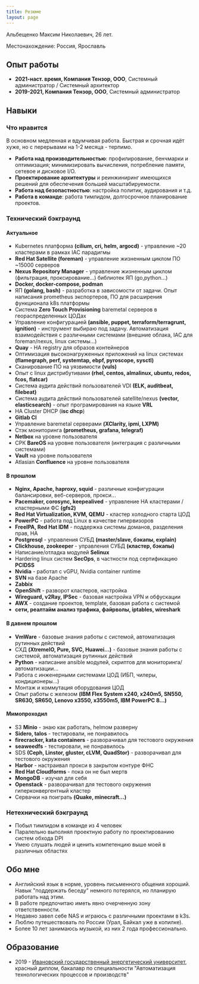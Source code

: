 ```yaml
---
title: Резюме
layout: page
---
```


Альбещенко Максим Николаевич, 26 лет.

Местонахождение: Россия, Ярославль

## Опыт работы

- **2021-наст. время, Компания Тензор, ООО**, Системный администратор / Системный архитектор
- **2019-2021, Компания Тензор, ООО**, Системный администратор

## Навыки

### Что нравится

В основном медленная и вдумчивая работа. Быстрая и срочная идёт хуже, но с перерывами на 1-2 месяца - терпимо.

- **Работа над производительностью**: профилирование, бенчмарки и оптимизация; минимизировать вычисления, потребление памяти, сетевое и дисковое I/O.
- **Проектирование архитектуры** и реинжиниринг имеющихся решений для обеспечения большей масштабируемости.
- **Работа над безопастностью**: настройка политик, аудирования и т.д.
- **Работа в команде**: работа тимлидом, долгосрочное планирование проектов.

### Технический бэкграунд

#### Актуальное

- Kubernetes платформа **(cilium, cri, helm, argocd)** - управление ~20 кластерами в рамках IAC парадигмы
- **Red Hat Satellite (foreman)** - управление жизненным циклом ПО ~15000 серверов
- **Nexus Repository Manager** - управление жизненным циклом (фильтрация, проксирование...) библиотек ЯП (go,python...)
- **Docker, docker-compose, podman**
- ЯП **(golang, bash)** - разработка в зависомости от задачи. Опыт написания prometheus экспортеров, ПО для расширения функционала k8s платформы
- Система **Zero Touch Provisioning** baremetal серверов в геораспределенных ЦОДах
- Управление конфигурацией **(ansible, puppet, terraform/terragrunt, ignition)** - инструмент выбираю под задачу. Автоматизация взаимодействия с различными системами (внешние облака, IAC для foreman/nexus, linux системы...)
- **Quay** - HA registry для образов контейнеров
- Оптимизация высоконагруженных приложений на linux системах **(flamegraph, perf, systemtap, ebpf, pyroscope, sysctl)**
- Сканирование ПО на уязвимости **(vuls)**
- Опыт с linux дистрибутивами **(rhel, centos, almalinux, ubuntu, redos, fcos, flatcar)**
- Система аудита действий пользователей VDI **(ELK, auditbeat, filebeat)**
- Система аудита действий пользователей satellite/nexus **(vector, elasticsearch)** - опыт програмирования на языке **VRL**
- HA Cluster DHCP (**isc dhcp**)
- **Gitlab CI**
- Управление baremetal серверами **(XClarity, ipmi, LXPM)**
- Стэк мониторинга **(prometheus, grafana, telegraf)**
- **Netbox** на уровне пользователя
- СРК **BareOS** на уровне пользователя (интеграция с различными системами)
- **Vault** на уровне пользователя
- Atlasian **Confluence** на уровне пользователя

#### В прошлом

- **Nginx, Apache, haproxy, squid** - различные конфигурации балансировки, веб-серверов, прокси...
- **Pacemaker, corosync, keepealived** - управление HA кластерами / кластерными ФС **(gfs2)**
- **Red Hat Virtualization, KVM, QEMU** - кластер холодного старта ЦОД
- **PowerPC** - работа под Linux в качестве гипервизоров
- **FreeIPA, Red Hat IDM** - поддержка системы доманов, разделения прав, HA
- **Postgresql** - управления СУБД **(master/slave, бэкапы, explain)**
- **Clickhouse, zookeeper** - управления СУБД **(кластер, бэкапы)**
- Написание/отладка модулей **Selinux**
- Hardering linux систем **SecOps**, в частности под сертификацию **PCIDSS**
- **Nvidia** - работал с vGPU, Nvidia container runtime
- **SVN** на базе Apache
- **Zabbix**
- **OpenShift** - разворот кластеров, настройка
- **Wireguard, v2Ray, IPSec** - базовая настройка VPN и обфускации
- **AWX** - создание проектов, template, базовая работа с системой
- **сети, реалтайм анализ трафика, файрволы, iptables, wireshark**

#### В давнем прошлом

- **VmWare** - базовые знания работы с системой, автоматизация рутинных действий
- СХД **(XtremeIO, Pure, SVC, Huawei...)** - базовые знания работы с системой, автоматизация рутинных действий
- **Python** - написание ansible модулей, скриптов для мониторинга/автоматизации...
- Работа с инженерными системами ЦОД (ИБП, чилеры, кондиционеры...)
- Монтаж и коммутация оборудования ЦОД
- Опыт работы с железом **(IBM Flex System x240, x240m5, SN550, SR630, SR650, Lenovo x3550, x3550m5, IBM PowerPC 8...)**

#### Мимопроходил

- S3 **Minio** - знаю как работать, helmом разверну
- **Sidero, talos** - тестировали, не понравилось
- **firecracker, kata containers** - разворачивал для тестового окружения
- **seaweedfs** - тестировали, не понравилось
- SDS **(Ceph, Linstor, gluster, cLVM, QuadStor)**  - разворачивал для тестового окружения
- **Harbor** - настраивал прокси в закрытом контуре ФНС
- **Red Hat Cloudforms** - пока он не был мертв
- **MongoDB** - изучал для себя
- **Openstack** - разворачивал для тестового окружения гиперконвергентный кластер
- Сервачки на поиграть **(Quake, minecraft...)**

### Нетехнический бэкграунд

- Побыл тимлидом в команде из 4 человек
- Паралельно выполнял проектную работу по проектированию систем обхода DPI
- Умею слушать людей и ценить компетенцию выше моей в различных областях

## Обо мне

- Английский язык в норме, уровень письменного общения хороший. Навык "поддержать беседу" немного потерялся, но планирую работать над этим.
- В работе предпочитаю иметь явно очерченную зону ответственности.
- Недавно завел себе NAS и играюсь с различными проектами в k3s.
- Люблю путешествовать по России (Урал, Байкал уже в копилке).
- Более 10 лет занимаюсь музыкой, из них 2 года профессионально.

## Образование

- 2019 - [Ивановский государственный энергетический университет](http://ispu.ru), красный диплом, бакалавр по специальности "Автоматизация технологических процессов и производств"
